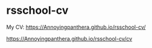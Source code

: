 # rsschool-cv
My CV:  https://Annoyingpanthera.github.io/rsschool-cv/

https://Annoyingpanthera.github.io/rsschool-cv/cv

